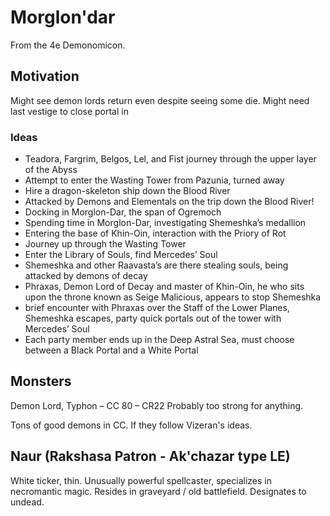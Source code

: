 # Morglon'dar
From the 4e Demonomicon.

## Motivation
Might see demon lords return even despite seeing some die.
Might need last vestige to close portal in

### Ideas
- Teadora, Fargrim, Belgos, Lel, and Fist journey through the upper layer of the Abyss
- Attempt to enter the Wasting Tower from Pazunia, turned away
- Hire a dragon-skeleton ship down the Blood River
- Attacked by Demons and Elementals on the trip down the Blood River!
- Docking in Morglon-Dar, the span of Ogremoch
- Spending time in Morglon-Dar, investigating Shemeshka’s medallion
- Entering the base of Khin-Oin, interaction with the Priory of Rot
- Journey up through the Wasting Tower
- Enter the Library of Souls, find Mercedes’ Soul
- Shemeshka and other Raavasta’s are there stealing souls, being attacked by demons of decay
- Phraxas, Demon Lord of Decay and master of Khin-Oin, he who sits upon the throne known as Seige Malicious, appears to stop Shemeshka
- brief encounter with Phraxas over the Staff of the Lower Planes, Shemeshka escapes, party quick portals out of the tower with Mercedes’ Soul
- Each party member ends up in the Deep Astral Sea, must choose between a Black Portal and a White Portal

## Monsters
Demon Lord, Typhon – CC 80 – CR22
Probably too strong for anything.

Tons of good demons in CC. If they follow Vizeran's ideas.

## Naur (Rakshasa Patron - Ak'chazar type LE)
White ticker, thin. Unusually powerful spellcaster, specializes in necromantic magic.
Resides in graveyard / old battlefield. Designates to undead.
